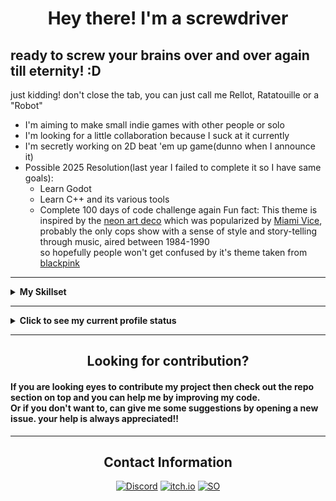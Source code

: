 <h1 align="center">Hey there! I'm a screwdriver</h1>
<h2>ready to screw your brains over and over again till eternity! :D</h2>
just kidding! don't close the tab, you can just call me Rellot, Ratatouille or a "Robot"

- I'm aiming to make small indie games with other people or solo
- I'm looking for a little collaboration because I suck at it currently
- I'm secretly working on 2D beat 'em up game(dunno when I announce it)
- Possible 2025 Resolution(last year I failed to complete it so I have same goals): 
	- Learn Godot
	- Learn C++ and its various tools
  - Complete 100 days of code challenge again
  Fun fact: This theme is inspired by the [neon art deco](https://en.wikipedia.org/wiki/Miami#Culture_2) which was popularized by [Miami Vice](https://en.wikipedia.org/wiki/Miami_Vice), probably the only cops show with a sense of style and story-telling through music, aired between 1984-1990
<br />so hopefully people won't get confused by it's theme taken from [blackpink](https://www.youtube.com/channel/UCOmHUn--16B90oW2L6FRR3A)
---

<details><summary><b>My Skillset</b></summary>
<div align="left">
<h2 align="center">My Skillset</h2>

#### Programming Languages:

<a href="https://en.wikipedia.org/wiki/C%2B%2B"><img src="./Assets/cpp.png"></a>
<a href="https://www.python.org/"><img src="./Assets/py.png"></a>

#### Version Control:

<a href="https://git-scm.com/"><img src="./Assets/git.png"></a>
<a href="https://github.com/jesseduffield/lazygit"><img src="./Assets/lazyg.png"></a>
<a href="https://github.com"><img src="./Assets/ghub.png"></a>

#### Build Systems:

<a href="https://ninja-build.org/"><img src="./Assets/ninja.png"></a>
<a href="https://www.gnu.org/software/make/"><img src="./Assets/make.png"></a>
<a href="https://www.cmake.org"><img src="./Assets/cmake.png"></a>

#### Frameworks & Tools:

<a href="https://www.sfml-dev.org/"><img src="./Assets/sfml.png"></a>
<a href="https://www.wxwidgets.org/"><img src="./Assets/wx.png"></a>
[![Godot Engine](https://img.shields.io/badge/GODOT-%23FFFFFF.svg?style=for-the-badge&logo=godot-engine&logoColor=ff1493&color=black)](https://godotengine.org/)
[![GitHub Actions](https://img.shields.io/badge/github%20actions-%232671E5.svg?style=for-the-badge&logo=githubactions&logoColor=ff1493&color=black)](https://github.com/features/actions)
<a href="https://www.sourceware.org/gdb/"><img src="./Assets/gdb.png"></a>
<a href="https://gcc.gnu.org/"><img src="./Assets/gcc.png"></a>
<a href="https://clang.llvm.org/"><img src="./Assets/clang.png"></a>

#### Documentation Generator:

<a href="https://doxide.org/"><img src="./Assets/doxide.png"></a>

#### Text Editors:

[![Visual Studio Code](https://custom-icon-badges.demolab.com/badge/VS%20Code-0078d7.svg?style=for-the-badge&logo=vsc&logoColor=ff1493&color=black)](https://code.visualstudio.com/)

#### Operating System:

[![Arch Linux](https://img.shields.io/badge/Arch%20Linux-%230079d5.svg?style=for-the-badge&logo=Arch%20Linux&logoColor=ff1493&color=black)](https://www.archlinux.org)

</details>


---
<details><summary><b>Click to see my current profile status</b></summary>
<div align="center">
<h2>My GitHub Stats</h2>
<img height="170em" align="center" src="https://github-readme-stats.vercel.app/api?username=Rellotscrewdriver&count_private=true&show_icons=true&custom_title=Rellot%27s%20Github%20Stats&theme=transparent&text_color=ff1493&icon_color=ffffff&title_color=ff1493&hide_border=true" />
<img height="170em" align="center" src="https://github-readme-stats.vercel.app/api/top-langs/?username=Rellotscrewdriver&layout=compact&theme=transparent&text_color=ff1493&title_color=ff1493&card_width=250&hide_border=true" />
  <p align="left"><b><i>NOTE</i></b> : the above data (especially Most Used Languages) does not indicate my skill level or anything like that, it's a github metric of which languages i have the most code on github</p>
</div>
</details>

---

<h2 align="center">Looking for contribution?</h2>

<h4>If you are looking eyes to contribute my project then check out the repo section on top and you can help me by improving my code. <br />Or if you don't want to, can give me some suggestions by opening a new issue. your help is always appreciated!!
</h4>
</div>
  
---
  
<div align = "center">
  <h2>Contact Information</h2>

[![Discord](https://img.shields.io/badge/Discord-7289DA?style=for-the-badge&logo=discord&color=black&logoColor=deeppink)](https://discord.com/users/481829350749110293)
[![itch.io](https://img.shields.io/badge/Itch.io-FA5C5C?style=for-the-badge&logo=itchdotio&color=black&logoColor=deeppink)](https://rellotscrewdriver.itch.io)
[![SO](https://img.shields.io/badge/Stack_Overflow-FE7A16?style=for-the-badge&logo=stack-overflow&color=black&logoColor=deeppink)](https://stackoverflow.com/users/13572188/rellots-screwdriver)

</div>

